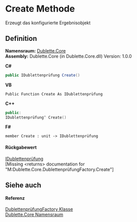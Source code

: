 # Create Methode


Erzeugt das konfigurierte Ergebnisobjekt



## Definition
**Namensraum:** <a href="N_Dublette_Core.md">Dublette.Core</a>  
**Assembly:** Dublette.Core (in Dublette.Core.dll) Version: 1.0.0

**C#**
``` C#
public IDublettenprüfung Create()
```
**VB**
``` VB
Public Function Create As IDublettenprüfung
```
**C++**
``` C++
public:
IDublettenprüfung^ Create()
```
**F#**
``` F#
member Create : unit -> IDublettenprüfung 
```



#### Rückgabewert
<a href="T_Dublette_Core_Interfaces_IDublettenprüfung.md">IDublettenprüfung</a>  
\[Missing &lt;returns&gt; documentation for "M:Dublette.Core.DublettenprüfungFactory.Create"\]

## Siehe auch


#### Referenz
<a href="T_Dublette_Core_DublettenprüfungFactory.md">DublettenprüfungFactory Klasse</a>  
<a href="N_Dublette_Core.md">Dublette.Core Namensraum</a>  
